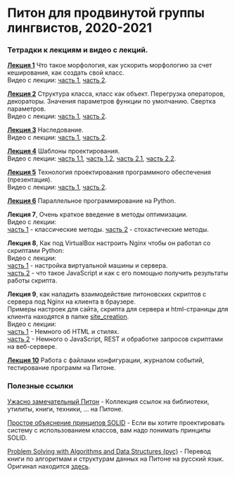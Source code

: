 # Питон для продвинутой группы лингвистов, 2020-2021

### Тетрадки к лекциям и видео с лекций.

[**Лекция 1**](https://github.com/klyshinsky/AdvancedPyhon_2020_21/blob/master/lecture_20200904.ipynb) Что такое морфология, как ускорить морфологию за счет кеширования, как создать свой класс.  
Видео с лекции: [часть 1](https://www.youtube.com/watch?v=B6PCiZD2tWU), [часть 2](https://www.youtube.com/watch?v=lxcXlxAx_FM).

[**Лекция 2**](https://github.com/klyshinsky/AdvancedPyhon_2020_21/blob/master/lecture_20200907_operators_decorators.ipynb) Структура класса, класс как объект. Перегрузка операторов, декораторы. Значения параметров функции по умолчанию. Свертка параметров.  
Видео с лекции: [часть 1](https://www.youtube.com/watch?v=B6PCiZD2tWU), [часть 2](https://www.youtube.com/watch?v=B6PCiZD2tWU).

[**Лекция 3**](https://github.com/klyshinsky/AdvancedPyhon_2020_21/blob/master/lecture_20200911_Inheritance.ipynb) Наследование.  
Видео с лекции: [часть 1](https://www.youtube.com/watch?v=ApGdiG1rs2U), [часть 2](https://youtu.be/QYa5MiWDj5I).

[**Лекция 4**](https://github.com/klyshinsky/AdvancedPyhon_2020_21/blob/master/lecture_20200921_design_patterns.ipynb) Шаблоны проектирования.  
Видео с лекции: [часть 1.1](https://www.youtube.com/watch?v=G6OdYoTiz04), [часть 1.2](https://www.youtube.com/watch?v=U1FW22Ov1f4), [часть 2.1](https://www.youtube.com/watch?v=7MBgynpsuV8), [часть 2.2](https://www.youtube.com/watch?v=Bt2g6yDuaPM).

[**Лекция 5**](https://github.com/klyshinsky/AdvancedPyhon_2020_21/blob/master/software_design.pdf) Технология проектирования программного обеспечения (презентация).  
Видео с лекции: [часть 1](https://www.youtube.com/watch?v=rPAeg3w8Dn0), [часть 2](https://www.youtube.com/watch?v=zf64WaqqC1E).

[**Лекция 6**](https://github.com/klyshinsky/AdvancedPyhon_2020_21/blob/master/lecture_20201026_multiprocessing.ipynb) Параллельное программирование на Python.

**Лекция 7**, Очень краткое введение в методы оптимизации.  
Видео с лекции:  
[часть 1](https://youtu.be/5adxhZtl5RA) - классические методы.
[часть 2](https://youtu.be/1gikgk32zJw) - стохастические методы.

**Лекция 8**, Как под VirtualBox настроить Nginx чтобы он работал со скриптами Python:  
Видео с лекции:  
[часть 1](https://youtu.be/aBuWhTOXFkw) - настройка виртуальной машины и сервера.  
[часть 2](https://youtu.be/4fqPFrtkNXU) - что такое JavaScript и как с его помощью получить результаты работы скрипта.

**Лекция 9**, как наладить взаимодействие питоновских скриптов с сервера под Nginx на клиента в браузере.  
Примеры настроек для сайта, скрипта для сервера и html-страницы для клиента находятся в папке [site_creation](https://github.com/klyshinsky/AdvancedPyhon_2020_21/blob/master/site_creation/).  
Видео с лекции:  
[часть 1](https://youtu.be/pDuR3LseU1Y) - Немного об HTML и стилях.  
[часть 2](https://youtu.be/Z4g1OTwAjx0) - Немного о JavaScript, REST и обработке запросов скриптами на веб-сервере.

[**Лекция 10**](https://github.com/klyshinsky/AdvancedPyhon_2020_21/blob/master/lecture_20210126_unittest.ipynb) Работа с файлами конфигурации, журналом событий, тестирование программ на Питоне.


### Полезные ссылки

[Ужасно замечательный Питон](https://github.com/trananhkma/fucking-awesome-python) - Коллекция ссылок на библиотеки, утилиты, книги, техники, ... на Питоне.

[Простое объяснение принципов SOLID](https://habr.com/ru/company/mailru/blog/412699/) - Если вы хотите проектировать систему с использованием классов, вам надо понимать принципы SOLID.

[Problem Solving with Algorithms and Data Structures (рус)](https://aliev.me/runestone/) - Перевод книги по алгоритмам и структурам данных на Питоне на русский язык.  
Оригинал находится [здесь](https://runestone.academy/runestone/books/published/pythonds/index.html).
